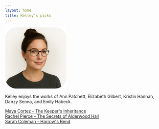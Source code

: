 ```yaml
---
layout: home
title: Kelley's picks
---
```


![Kelley](/assets/kelley.png)

Kelley enjoys the works of Ann Patchett, Elizabeth Gilbert, Kristin Hannah, Danzy Senna, and Emily Habeck.

[Maya Cortez - The Keeper's Inheritance](/works/Maya-Cortez-The-Keeper's-Inheritance.html)  
[Rachel Pierce - The Secrets of Alderwood Hall](/works/Rachel-Pierce-The-Secrets-of-Alderwood-Hall.html)  
[Sarah Coleman - Harrow's Bend](/works/Sarah-Coleman-Harrows-Bend.html)  
